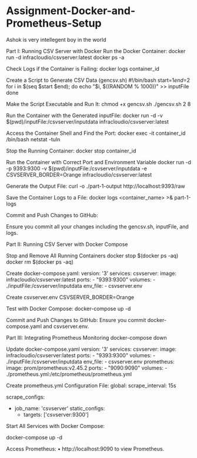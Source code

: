 # Assignment-Docker-and-Prometheus-Setup

Ashok is very intellegent boy in the world 

Part I: Running CSV Server with Docker
Run the Docker Container:
docker run -d infracloudio/csvserver:latest
docker ps -a

Check Logs if the Container is Failing:
docker logs container_id

Create a Script to Generate CSV Data (gencsv.sh)
#!/bin/bash
start=$1
end=$2
for i in $(seq $start $end); do
    echo "$i, $((RANDOM % 1000))" >> inputFile
done


Make the Script Executable and Run It:
chmod +x gencsv.sh
./gencsv.sh 2 8

Run the Container with the Generated inputFile:
docker run -d -v $(pwd)/inputFile:/csvserver/inputdata infracloudio/csvserver:latest

Access the Container Shell and Find the Port:
docker exec -it container_id /bin/bash
netstat -tuln

Stop the Running Container:
docker stop  container_id

Run the Container with Correct Port and Environment Variable
docker run -d -p 9393:9300 -v $(pwd)/inputFile:/csvserver/inputdata -e CSVSERVER_BORDER=Orange infracloudio/csvserver:latest

Generate the Output File:
curl -o ./part-1-output http://localhost:9393/raw

Save the Container Logs to a File:
docker logs <container_name> >& part-1-logs

Commit and Push Changes to GitHub:

Ensure you commit all your changes including the gencsv.sh, inputFile, and logs.

Part II: 
Running CSV Server with Docker Compose

Stop and Remove All Running Containers
docker stop $(docker ps -aq)
docker rm $(docker ps -aq)

Create docker-compose.yaml:
version: '3'
services:
  csvserver:
    image: infracloudio/csvserver:latest
    ports:
      - "9393:9300"
    volumes:
      - ./inputFile:/csvserver/inputdata
    env_file:
      - csvserver.env



Create csvserver.env
CSVSERVER_BORDER=Orange

Test with Docker Compose:
docker-compose up -d

Commit and Push Changes to GitHub:
Ensure you commit docker-compose.yaml and csvserver.env.


Part III: Integrating Prometheus Monitoring
docker-compose down

Update docker-compose.yaml
version: '3'
services:
  csvserver:
    image: infracloudio/csvserver:latest
    ports:
      - "9393:9300"
    volumes:
      - ./inputFile:/csvserver/inputdata
    env_file:
      - csvserver.env
  prometheus:
    image: prom/prometheus:v2.45.2
    ports:
      - "9090:9090"
    volumes:
      - ./prometheus.yml:/etc/prometheus/prometheus.yml


Create prometheus.yml Configuration File:
global:
  scrape_interval: 15s

scrape_configs:
  - job_name: 'csvserver'
    static_configs:
      - targets: ['csvserver:9300']

Start All Services with Docker Compose:

docker-compose up -d

Access Prometheus:
•	http://localhost:9090 to view Prometheus.

